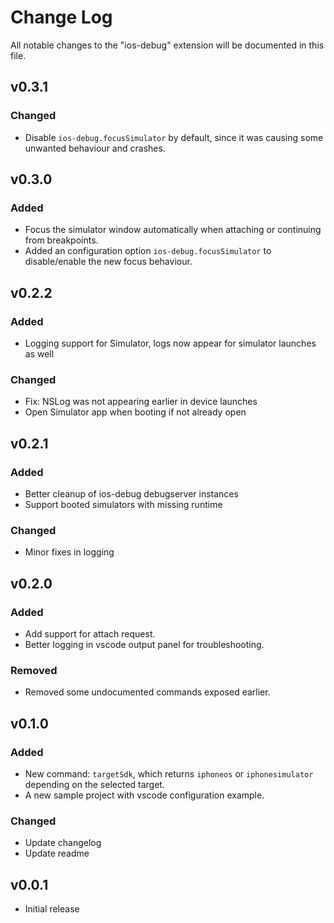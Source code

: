 # Change Log

All notable changes to the "ios-debug" extension will be documented in this file.

## v0.3.1
### Changed
- Disable `ios-debug.focusSimulator` by default, since it was causing some unwanted behaviour and crashes.

## v0.3.0
### Added
- Focus the simulator window automatically when attaching or continuing from breakpoints.
- Added an configuration option `ios-debug.focusSimulator` to disable/enable the new focus behaviour. 

## v0.2.2
### Added
- Logging support for Simulator, logs now appear for simulator launches as well

### Changed
- Fix: NSLog was not appearing earlier in device launches
- Open Simulator app when booting if not already open


## v0.2.1
### Added
- Better cleanup of ios-debug debugserver instances
- Support booted simulators with missing runtime

### Changed
- Minor fixes in logging


## v0.2.0
### Added
- Add support for attach request.
- Better logging in vscode output panel for troubleshooting.

### Removed
- Removed some undocumented commands exposed earlier.


## v0.1.0
### Added
- New command: `targetSdk`, which returns `iphoneos` or `iphonesimulator` depending on the selected target.
- A new sample project with vscode configuration example.

### Changed
- Update changelog
- Update readme


## v0.0.1
- Initial release